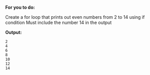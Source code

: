 **For you to do:**

Create a for loop that prints out even numbers from 2 to 14 using if condition
Must include the number 14 in the output


**Output:**

```
2
4
6
8
10
12
14
```